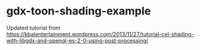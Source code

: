 # gdx-toon-shading-example
Updated tutorial from https://kbalentertainment.wordpress.com/2013/11/27/tutorial-cel-shading-with-libgdx-and-opengl-es-2-0-using-post-processing/
